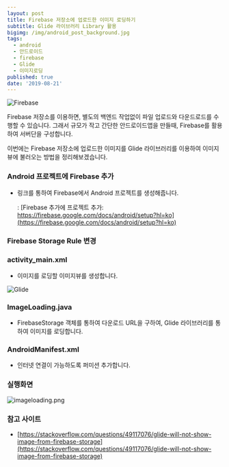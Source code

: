 ```yaml
---
layout: post
title: Firebase 저장소에 업로드한 이미지 로딩하기
subtitle: Glide 라이브러리 Library 활용
bigimg: /img/android_post_background.jpg
tags:
  - android
  - 안드로이드
  - firebase
  - Glide
  - 이미지로딩
published: true
date: '2019-08-21'
---
```

![Firebase](https://cms-assets.tutsplus.com/uploads/users/1802/posts/30203/image/firebase-storage-logo.png)

Firebase 저장소를 이용하면, 별도의 백엔드 작업없이 파일 업로드와 다운드로드를 수행할 수 있습니다.
그래서 규모가 작고 간단한 안드로이드앱을 만들때, Firebase를 활용하여 서버단을 구성합니다.

이번에는 Firebase 저장소에 업로드한 이미지를 Glide 라이브러리를 이용하여 이미지뷰에 불러오는 방법을 정리해보겠습니다. 


### Android 프로젝트에 Firebase 추가
- 링크를 통하여 Firebase에서 Android 프로젝트를 생성해줍니다. 

	: [Firebase 추가에 프로젝트 추가: https://firebase.google.com/docs/android/setup?hl=ko](https://firebase.google.com/docs/android/setup?hl=ko)

### Firebase Storage Rule 변경 

<script src="https://gist.github.com/bentleypark/1dd3d788f01103dffcb7d06bd9239aaf.js"></script>


### activity_main.xml
- 이미지를 로딩할 이미지뷰를 생성합니다. 

<script src="https://gist.github.com/bentleypark/f053c4ed4aaf897d7003a136577c568f.js"></script>

![Glide](https://github.com/bumptech/glide/raw/master/static/glide_logo.png)


### ImageLoading.java 
- FirebaseStorage 객체를 통하여 다운로드 URL을 구하여, Glide 라이브러리를 통하여 이미지를 로딩합니다. 

<script src="https://gist.github.com/bentleypark/7b7d31d44a88b2bc7620e020aba9e337.js"></script>


### AndroidManifest.xml 
- 인터넷 연결이 가능하도록 퍼미션 추가합니다. 

<script src="https://gist.github.com/bentleypark/661162f6ef55cc2cc79e02d7134bfc75.js"></script>


### 실행화면

![imageloading.png]({{site.baseurl}}/img/imageloading.png)


### 참고 사이트 

- [https://stackoverflow.com/questions/49117076/glide-will-not-show-image-from-firebase-storage](https://stackoverflow.com/questions/49117076/glide-will-not-show-image-from-firebase-storage)
